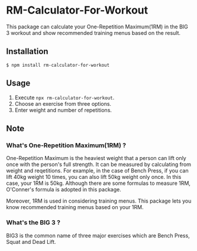 # RM-Calculator-For-Workout
This package can calculate your One-Repetition Maximum(1RM) in the BIG 3 workout and show recommended training menus based on the result.

## Installation
```
$ npm install rm-calculator-for-workout
```

## Usage
1. Execute `npx rm-calculator-for-workout`.
2. Choose an exercise from three options.
3. Enter weight and number of repetitions.

## Note
### What's One-Repetition Maximum(1RM) ?
One-Repetition Maximum is the heaviest weight that a person can lift only once with the person's full strength.
It can be measured by calculating from weight and reqetitions.
For example, in the case of Bench Press, if you can lift 40kg weight 10 times, you can also lift 50kg weight only once.
In this case, your 1RM is 50kg.
Although there are some formulas to measure 1RM, O'Conner's formula is adopted in this package.

Moreover, 1RM is used in considering training menus.
This package lets you know recommended training menus based on your 1RM.

### What's the BIG 3 ?
BIG3 is the common name of three major exercises which are Bench Press, Squat and Dead Lift.
